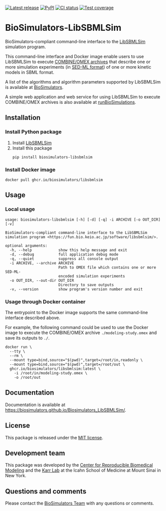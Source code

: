 [![Latest release](https://img.shields.io/github/v/tag/biosimulators/Biosimulators_LibSBMLSim)](https://github.com/biosimulations/Biosimulators_LibSBMLSim/releases)
[![PyPI](https://img.shields.io/pypi/v/biosimulators_libsbmlsim)](https://pypi.org/project/biosimulators_libsbmlsim/)
[![CI status](https://github.com/biosimulators/Biosimulators_LibSBMLSim/workflows/Continuous%20integration/badge.svg)](https://github.com/biosimulators/Biosimulators_LibSBMLSim/actions?query=workflow%3A%22Continuous+integration%22)
[![Test coverage](https://codecov.io/gh/biosimulators/Biosimulators_LibSBMLSim/branch/dev/graph/badge.svg)](https://codecov.io/gh/biosimulators/Biosimulators_LibSBMLSim)

# BioSimulators-LibSBMLSim
BioSimulators-compliant command-line interface to the [LibSBMLSim](https://fun.bio.keio.ac.jp/software/libsbmlsim/) simulation program.

This command-line interface and Docker image enable users to use LibSBMLSim to execute [COMBINE/OMEX archives](https://combinearchive.org/) that describe one or more simulation experiments (in [SED-ML format](https://sed-ml.org)) of one or more kinetic models in SBML format.

A list of the algorithms and algorithm parameters supported by LibSBMLSim is available at [BioSimulators](https://biosimulators.org/simulators/libsbmlsim).

A simple web application and web service for using LibSBMLSim to execute COMBINE/OMEX archives is also available at [runBioSimulations](https://run.biosimulations.org).

## Installation

### Install Python package
1. Install [LibSBMLSim](https://fun.bio.keio.ac.jp/software/libsbmlsim/)
2. Install this package
   ```
   pip install biosimulators-libsbmlsim
   ```

### Install Docker image
```
docker pull ghcr.io/biosimulators/libsbmlsim
```

## Usage

### Local usage
```
usage: biosimulators-libsbmlsim [-h] [-d] [-q] -i ARCHIVE [-o OUT_DIR] [-v]

BioSimulators-compliant command-line interface to the LibSBMLSim simulation program <https://fun.bio.keio.ac.jp/software/libsbmlsim/>.

optional arguments:
  -h, --help            show this help message and exit
  -d, --debug           full application debug mode
  -q, --quiet           suppress all console output
  -i ARCHIVE, --archive ARCHIVE
                        Path to OMEX file which contains one or more SED-ML-
                        encoded simulation experiments
  -o OUT_DIR, --out-dir OUT_DIR
                        Directory to save outputs
  -v, --version         show program's version number and exit
```

### Usage through Docker container
The entrypoint to the Docker image supports the same command-line interface described above.

For example, the following command could be used to use the Docker image to execute the COMBINE/OMEX archive `./modeling-study.omex` and save its outputs to `./`.

```
docker run \
  --tty \
  --rm \
  --mount type=bind,source="$(pwd)",target=/root/in,readonly \
  --mount type=bind,source="$(pwd)",target=/root/out \
  ghcr.io/biosimulators/libsbmlsim:latest \
    -i /root/in/modeling-study.omex \
    -o /root/out
```

## Documentation
Documentation is available at https://biosimulators.github.io/Biosimulators_LibSBMLSim/.

## License
This package is released under the [MIT license](LICENSE).

## Development team
This package was developed by the [Center for Reproducible Biomedical Modeling](http://reproduciblebiomodels.org) and the [Karr Lab](https://www.karrlab.org) at the Icahn School of Medicine at Mount Sinai in New York.

## Questions and comments
Please contact the [BioSimulators Team](mailto:info@biosimulators.org) with any questions or comments.
